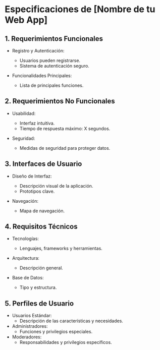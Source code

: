 # Especificaciones de [Nombre de tu Web App]

## 1. Requerimientos Funcionales
- Registro y Autenticación:
  - Usuarios pueden registrarse.
  - Sistema de autenticación seguro.

- Funcionalidades Principales:
  - Lista de principales funciones.

## 2. Requerimientos No Funcionales
- Usabilidad:
  - Interfaz intuitiva.
  - Tiempo de respuesta máximo: X segundos.

- Seguridad:
  - Medidas de seguridad para proteger datos.

## 3. Interfaces de Usuario
- Diseño de Interfaz:
  - Descripción visual de la aplicación.
  - Prototipos clave.

- Navegación:
  - Mapa de navegación.

## 4. Requisitos Técnicos
- Tecnologías:
  - Lenguajes, frameworks y herramientas.

- Arquitectura:
  - Descripción general.

- Base de Datos:
  - Tipo y estructura.

## 5. Perfiles de Usuario
- Usuarios Estándar:
  - Descripción de las características y necesidades.
- Administradores:
  - Funciones y privilegios especiales.
- Moderadores:
  - Responsabilidades y privilegios específicos.